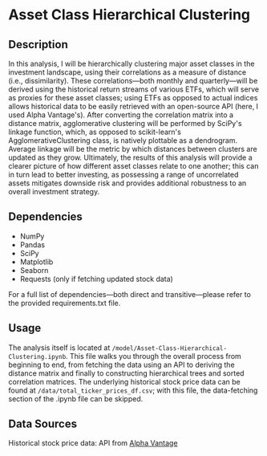 # Asset Class Hierarchical Clustering

## Description

In this analysis, I will be hierarchically clustering major asset classes in the investment landscape, using their correlations as a measure of distance (i.e., dissimilarity). These correlations&mdash;both monthly and quarterly&mdash;will be derived using the historical return streams of various ETFs, which will serve as proxies for these asset classes; using ETFs as opposed to actual indices allows historical data to be easily retrieved with an open-source API (here, I used Alpha Vantage's). After converting the correlation matrix into a distance matrix, agglomerative clustering will be performed by SciPy's linkage function, which, as opposed to scikit-learn's AgglomerativeClustering class, is natively plottable as a dendrogram. Average linkage will be the metric by which distances between clusters are updated as they grow. Ultimately, the results of this analysis will provide a clearer picture of how different asset classes relate to one another; this can in turn lead to better investing, as possessing a range of uncorrelated assets mitigates downside risk and provides additional robustness to an overall investment strategy.

## Dependencies

- NumPy
- Pandas
- SciPy
- Matplotlib
- Seaborn
- Requests (only if fetching updated stock data)

For a full list of dependencies—both direct and transitive—please refer to the provided requirements.txt file.

## Usage

The analysis itself is located at ```/model/Asset-Class-Hierarchical-Clustering.ipynb```. This file walks you through the overall process from beginning to end, from fetching the data using an API to deriving the distance matrix and finally to constructing hierarchical trees and sorted correlation matrices. The underlying historical stock price data can be found at ```/data/total_ticker_prices_df.csv```; with this file, the data-fetching section of the .ipynb file can be skipped.

## Data Sources

Historical stock price data: API from [Alpha Vantage](https://www.alphavantage.co/)
